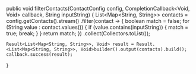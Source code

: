 public void filterContacts(ContactConfig config, CompletionCallback<Void, Void> callback, String inputString) {
    List<Map<String, String>> contacts = config.getContacts().stream()
            .filter(contact -> {
                boolean match = false;
                for (String value : contact.values()) {
                    if (value.contains(inputString)) {
                        match = true;
                        break;
                    }
                }
                return match;
            })
            .collect(Collectors.toList());

    Result<List<Map<String, String>>, Void> result = Result.<List<Map<String, String>>, Void>builder().output(contacts).build();
    callback.success(result);
}
